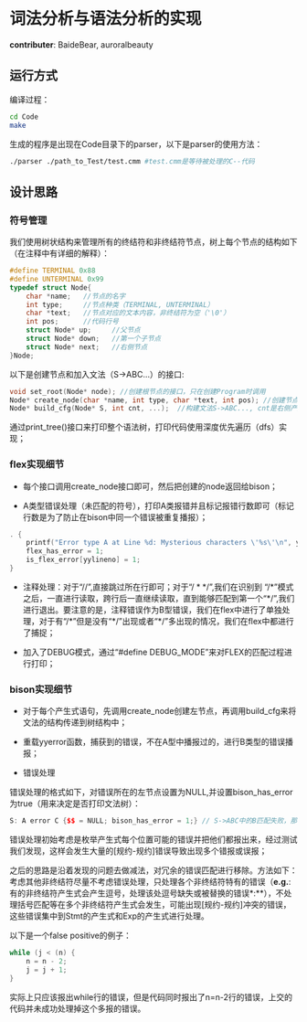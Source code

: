 # 词法分析与语法分析的实现

**contributer**: BaideBear, auroralbeauty

## 运行方式

编译过程：

```bash
cd Code
make
```

生成的程序是出现在Code目录下的parser，以下是parser的使用方法：

```bash
./parser ./path_to_Test/test.cmm #test.cmm是等待被处理的C--代码
```

## 设计思路

### 符号管理

我们使用树状结构来管理所有的终结符和非终结符节点，树上每个节点的结构如下（在注释中有详细的解释）：

```c++
#define TERMINAL 0x88
#define UNTERMINAL 0x99
typedef struct Node{
    char *name;   //节点的名字 
    int type;     //节点种类（TERMINAL, UNTERMINAL）
    char *text;   //节点对应的文本内容，非终结符为空（'\0'）
    int pos;      //代码行号
    struct Node* up;     //父节点
    struct Node* down;   //第一个子节点
    struct Node* next;   //右侧节点
}Node;
```

以下是创建节点和加入文法（S->ABC...）的接口:

```c++
void set_root(Node* node); //创建根节点的接口，只在创建Program时调用
Node* create_node(char *name, int type, char *text, int pos); //创建节点，从左到右分别是node类型的各个属性值
Node* build_cfg(Node* S, int cnt, ...);  //构建文法S->ABC..., cnt是右侧产生式的符号数目，后面的参数是各个产生式对应的节点指针，用va_list处理
```

通过print_tree()接口来打印整个语法树，打印代码使用深度优先遍历（dfs）实现；

### flex实现细节

- 每个接口调用create_node接口即可，然后把创建的node返回给bison；

- A类型错误处理（未匹配的符号），打印A类报错并且标记报错行数即可（标记行数是为了防止在bison中同一个错误被重复播报）；

```c++
. { 
    printf("Error type A at Line %d: Mysterious characters \'%s\'\n", yylineno, yytext);
    flex_has_error = 1;
    is_flex_error[yylineno] = 1;
}
```

- 注释处理：对于“//”,直接跳过所在行即可；对于“$/**/$”,我们在识别到 “$/*$”模式之后，一直进行读取，跨行后一直继续读取，直到能够匹配到第一个“$*/$”,我们进行退出。要注意的是，注释错误作为B型错误，我们在flex中进行了单独处理，对于有“$/*$”但是没有“$*/$”出现或者“$*/$”多出现的情况，我们在flex中都进行了捕捉；

- 加入了DEBUG模式，通过“#define DEBUG_MODE”来对FLEX的匹配过程进行打印；

### bison实现细节

- 对于每个产生式语句，先调用create_node创建左节点，再调用build_cfg来将文法的结构传递到树结构中；

- 重载yyerror函数，捕获到的错误，不在A型中播报过的，进行B类型的错误播报；

- 错误处理

错误处理的格式如下，对错误所在的左节点设置为NULL,并设置bison_has_error为true（用来决定是否打印文法树）：

```c++
S: A error C {$$ = NULL; bison_has_error = 1;} // S->ABC中的B匹配失败，那我们跳过B，继续处理
```

错误处理初始考虑是枚举产生式每个位置可能的错误并把他们都报出来，经过测试我们发现，这样会发生大量的[规约-规约]错误导致出现多个错报或误报；

之后的思路是沿着发现的问题去做减法，对冗余的错误匹配进行移除。方法如下：考虑其他非终结符尽量不考虑错误处理，只处理各个非终结符特有的错误（**e.g.**:有的非终结符产生式会产生逗号，处理该处逗号缺失或被替换的错误*:**），不处理括号匹配等在多个非终结符产生式会发生，可能出现[规约-规约]冲突的错误，这些错误集中到Stmt的产生式和Exp的产生式进行处理。

以下是一个false positive的例子：

```c++
while (j < (n) {
    n = n - 2;
    j = j + 1;
}
```

实际上只应该报出while行的错误，但是代码同时报出了n=n-2行的错误，上交的代码并未成功处理掉这个多报的错误。

